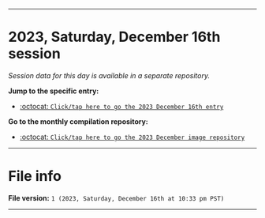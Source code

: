
***

# 2023, Saturday, December 16th session

_Session data for this day is available in a separate repository._

**Jump to the specific entry:**

- [:octocat: `Click/tap here to go the 2023 December 16th entry`](https://github.com/seanpm2001/SeansLifeArchive_Images_MotorWorld_CarFactory_Y2023_V5/tree/SeansLifeArchive_Images_MotorWorld_CarFactory_Y2023_V5_Main-dev/12_December/16/)

**Go to the monthly compilation repository:**

- [:octocat: `Click/tap here to go the 2023 December image repository`](https://github.com/seanpm2001/SeansLifeArchive_Images_MotorWorld_CarFactory_Y2023_V5/)

***

# File info

**File version:** `1 (2023, Saturday, December 16th at 10:33 pm PST)`

***
